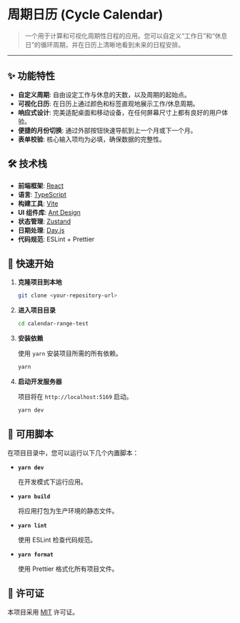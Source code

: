 # 周期日历 (Cycle Calendar)

> 一个用于计算和可视化周期性日程的应用。您可以自定义“工作日”和“休息日”的循环周期，并在日历上清晰地看到未来的日程安排。

---

## ✨ 功能特性

- **自定义周期**: 自由设定工作与休息的天数，以及周期的起始点。
- **可视化日历**: 在日历上通过颜色和标签直观地展示工作/休息周期。
- **响应式设计**: 完美适配桌面和移动设备，在任何屏幕尺寸上都有良好的用户体验。
- **便捷的月份切换**: 通过外部按钮快速导航到上一个月或下一个月。
- **表单校验**: 核心输入项均为必填，确保数据的完整性。

## 🛠️ 技术栈

- **前端框架**: [React](https://reactjs.org/)
- **语言**: [TypeScript](https://www.typescriptlang.org/)
- **构建工具**: [Vite](https://vitejs.dev/)
- **UI 组件库**: [Ant Design](https://ant.design/)
- **状态管理**: [Zustand](https://github.com/pmndrs/zustand)
- **日期处理**: [Day.js](https://day.js.org/)
- **代码规范**: ESLint + Prettier

## 🚀 快速开始

1. **克隆项目到本地**

   ```bash
   git clone <your-repository-url>
   ```

2. **进入项目目录**

   ```bash
   cd calendar-range-test
   ```

3. **安装依赖**

   使用 `yarn` 安装项目所需的所有依赖。

   ```bash
   yarn
   ```

4. **启动开发服务器**

   项目将在 `http://localhost:5169` 启动。

   ```bash
   yarn dev
   ```

## 📜 可用脚本

在项目目录中，您可以运行以下几个内置脚本：

- **`yarn dev`**

  在开发模式下运行应用。

- **`yarn build`**

  将应用打包为生产环境的静态文件。

- **`yarn lint`**

  使用 ESLint 检查代码规范。

- **`yarn format`**

  使用 Prettier 格式化所有项目文件。

## 📄 许可证

本项目采用 [MIT](https://opensource.org/licenses/MIT) 许可证。